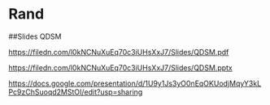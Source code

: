 # Rand

##Slides QDSM

https://filedn.com/l0kNCNuXuEq70c3iUHsXxJ7/Slides/QDSM.pdf

https://filedn.com/l0kNCNuXuEq70c3iUHsXxJ7/Slides/QDSM.pptx

https://docs.google.com/presentation/d/1U9y1Js3yO0nEqOKUodjMqyY3kLPc9zChSuoqd2MStOI/edit?usp=sharing
